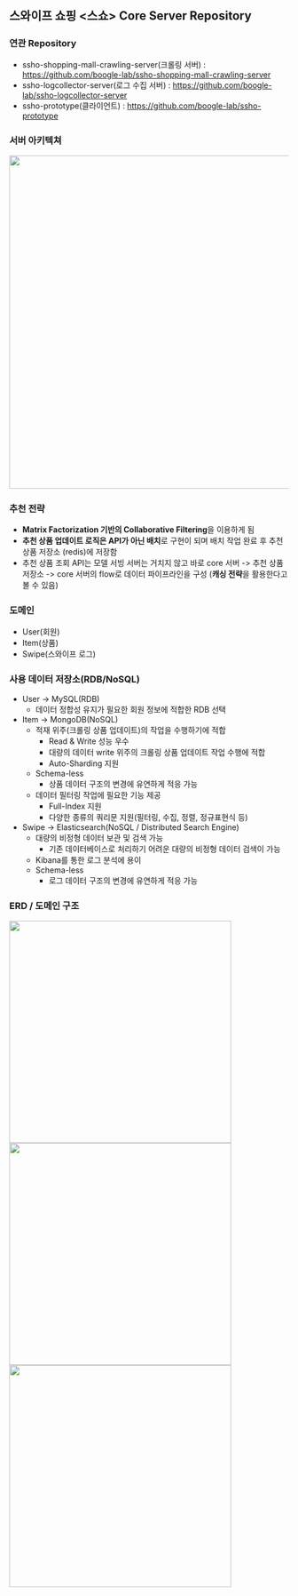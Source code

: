 ## 스와이프 쇼핑 <스쇼> Core Server Repository

### 연관 Repository
- ssho-shopping-mall-crawling-server(크롤링 서버) : https://github.com/boogle-lab/ssho-shopping-mall-crawling-server
- ssho-logcollector-server(로그 수집 서버) : https://github.com/boogle-lab/ssho-logcollector-server
- ssho-prototype(클라이언트) : https://github.com/boogle-lab/ssho-prototype

### 서버 아키텍쳐
<img src="https://user-images.githubusercontent.com/23696493/86536733-ddd9fc80-bf24-11ea-801a-2347716a69bb.png" width="600" height="auto">	

### 추천 전략
- **Matrix Factorization 기반의 Collaborative Filtering**을 이용하게 됨  
- **추천 상품 업데이트 로직은 API가 아닌 배치**로 구현이 되며 배치 작업 완료 후 추천 상품 저장소 (redis)에 저장함
- 추천 상품 조회 API는 모델 서빙 서버는 거치지 않고 바로 core 서버 -> 추천 상품 저장소 -> core 서버의 flow로 데이터 파이프라인을 구성 (**캐싱 전략**을 활용한다고 볼 수 있음)

### 도메인

- User(회원)
- Item(상품)
- Swipe(스와이프 로그)

### 사용 데이터 저장소(RDB/NoSQL)
- User -> MySQL(RDB)
  - 데이터 정합성 유지가 필요한 회원 정보에 적합한 RDB 선택
- Item -> MongoDB(NoSQL)
  - 적재 위주(크롤링 상품 업데이트)의 작업을 수행하기에 적합
    - Read & Write 성능 우수
    - 대량의 데이터 write 위주의 크롤링 상품 업데이트 작업 수행에 적합
    - Auto-Sharding 지원
  - Schema-less
    - 상품 데이터 구조의 변경에 유연하게 적응 가능
  - 데이터 필터링 작업에 필요한 기능 제공
    - Full-Index 지원
    - 다양한 종류의 쿼리문 지원(필터링, 수집, 정렬, 정규표현식 등)
- Swipe -> Elasticsearch(NoSQL / Distributed Search Engine)
  - 대량의 비정형 데이터 보관 및 검색 가능
    - 기존 데이터베이스로 처리하기 어려운 대량의 비정형 데이터 검색이 가능
  - Kibana를 통한 로그 분석에 용이
  - Schema-less
    - 로그 데이터 구조의 변경에 유연하게 적응 가능

### ERD / 도메인 구조

 <img src="https://user-images.githubusercontent.com/23696493/86262482-e5369880-bbfa-11ea-82a2-1621b62bdab5.png" width="400" height="auto">			
 <img src="https://user-images.githubusercontent.com/23696493/86262664-2464e980-bbfb-11ea-9dbf-a96f79cd29eb.png" width="400" height="auto">
 <img src="https://user-images.githubusercontent.com/23696493/86262702-321a6f00-bbfb-11ea-8b76-d502197a7451.png" width="400" height="auto">
